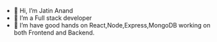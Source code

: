 - 👋 Hi, I’m Jatin Anand
- 👀 I’m a Full stack developer
- 🌱 I’m have good hands on React,Node,Express,MongoDB working on both Frontend and Backend.

<!---
jatin2634/jatin2634 is a ✨ special ✨ repository because its `README.md` (this file) appears on your GitHub profile.
You can click the Preview link to take a look at your changes.
--->
